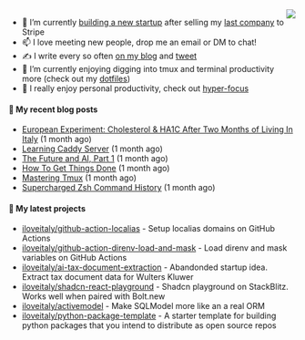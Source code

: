 <img align="right" src="https://github-readme-stats.vercel.app/api?username=iloveitaly&show_icons=true&text_color=718096&hide_title=true"/>

- 🔭 I’m currently [building a new startup](https://mikebian.co/bye-stripe-on-to-the-next-adventure/) after selling my [last company](https://suitesync.io) to Stripe
- 📫 I love meeting new people, drop me an email or DM to chat!
- ✍️ I write every so often [on my blog](http://mikebian.co/) and [tweet](https://twitter.com/mike_bianco)
- 🌱 I’m currently enjoying digging into tmux and terminal productivity more (check out my [dotfiles](https://github.com/iloveitaly/dotfiles))
- 💬 I really enjoy personal productivity, check out [hyper-focus](https://github.com/iloveitaly/hyper-focus)

#### 📜 My recent blog posts


- [European Experiment: Cholesterol &amp; HA1C After Two Months of Living In Italy](https://mikebian.co/european-experiment-cholesterol-ha1c-after-two-months-of-living-in-italy/) (1 month ago)
- [Learning Caddy Server](https://mikebian.co/learning-caddy-server/) (1 month ago)
- [The Future and AI, Part 1](https://mikebian.co/the-future-and-ai-part-1/) (1 month ago)
- [How To Get Things Done](https://mikebian.co/how-to-get-things-done/) (1 month ago)
- [Mastering Tmux](https://mikebian.co/mastering-tmux/) (1 month ago)
- [Supercharged Zsh Command History](https://mikebian.co/supercharged-zsh-command-history/) (1 month ago)

#### 🌱 My latest projects


- [iloveitaly/github-action-localias](https://github.com/iloveitaly/github-action-localias) - Setup localias domains on GitHub Actions
- [iloveitaly/github-action-direnv-load-and-mask](https://github.com/iloveitaly/github-action-direnv-load-and-mask) - Load direnv and mask variables on GitHub Actions
- [iloveitaly/ai-tax-document-extraction](https://github.com/iloveitaly/ai-tax-document-extraction) - Abandonded startup idea. Extract tax document data for Wulters Kluwer
- [iloveitaly/shadcn-react-playground](https://github.com/iloveitaly/shadcn-react-playground) - Shadcn playground on StackBlitz. Works well when paired with Bolt.new
- [iloveitaly/activemodel](https://github.com/iloveitaly/activemodel) - Make SQLModel more like an a real ORM
- [iloveitaly/python-package-template](https://github.com/iloveitaly/python-package-template) - A starter template for building python packages that you intend to distribute as open source repos


